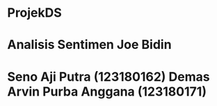 # ProjekDS

<h1>Analisis Sentimen Joe Bidin<h1>
  Seno Aji Putra (123180162)
  Demas Arvin Purba Anggana (123180171)
